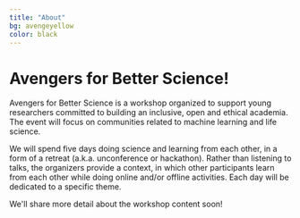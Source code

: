 ```yaml
---
title: "About"
bg: avengeyellow
color: black
---
```

	
# Avengers for Better Science!

Avengers for Better Science is a workshop organized to support young researchers committed to building an inclusive, open and ethical academia. The event will focus on communities related to machine learning and life science. 

We will spend five days doing science and learning from each other, in a form of a retreat (a.k.a. unconference or hackathon). Rather than listening to talks, the organizers provide a context, in which other participants learn from each other while doing online and/or offline activities. Each day will be dedicated to a specific theme.

We'll share more detail about the workshop content soon!




